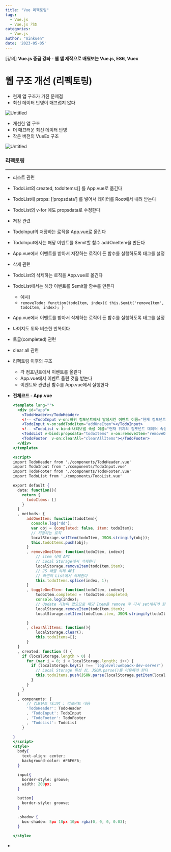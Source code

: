 ```yaml
---
title: "Vue 리펙토링"
tags:
  - Vue.js
  - Vue.js 기초
categories:
  - Vue.js
author: "minkuen"
date: '2023-05-05'
---
```


[강의] ****Vue.js 중급 강좌 - 웹 앱 제작으로 배워보는 Vue.js, ES6, Vuex****



# 웹 구조 개선 (리펙토링)

- 현재 앱 구조가 가진 문제점
- 최신 데이터 반영이 매끄럽지 않다

![Untitled](/images/vue_refactoring/Untitled.png)

- 개선한 앱 구조
- 더 매끄러운 최신 데이터 반영
- 작은 버전의 VueEx 구조

![Untitled](/images/vue_refactoring/Untitled%201.png)

### 리펙토링

---

- 리스트 관련
- TodoList의 created, todoItems:[] 를 App.vue로 옮긴다
- TodoList에 props: [’propsdata’] 를 넣어서 데이터를 Root에서 내려 받는다
- TodoList의 v-for 에도 propsdata로 수정한다

- 저장 관련
- TodoInput의 저장하는 로직을 App.vue로 옮긴다
- TodoInput에서는 해당 이벤트를 $emit할 함수 addOneItem을 만든다
- App.vue에서 이벤트를 받아서 저장하는 로직이 든 함수를 실행하도록 태그를 설정

- 삭제 관련
- TodoList의 삭제하는 로직을 App.vue로 옮긴다
- TodoList에서는 해당 이벤트를 $emit할 함수를 만든다
    - 예시)
    - `removeTodo: function(todoItem, index){
                this.$emit('removeItem', todoItem, index);
            }`
- App.vue에서 이벤트를 받아서 삭제하는 로직이 든 함수를 실행하도록 태그를 설정

- 나머지도 위와 비슷한 반복이다
- 토글(completed) 관련
- clear all 관련

- 리펙토링 이후의 구조
    - 각 컴포넌트에서 이벤트를 올린다
    - App.vue에서 이벤트 올린 것을 받는다
    - 이벤트와 관련된 함수를 App.vue에서 실행한다

- **전체코드 - App.vue**
    
    ```jsx
    <template lang="">
      <div id="app">
        <TodoHeader></TodoHeader>
        <!-- <TodoInput v-on:하위 컴포넌트에서 발생시킨 이벤트 이름="현재 컴포넌트의 메서드 명"></TodoInput> -->
        <TodoInput v-on:addTodoItem="addOneItem"></TodoInput>
        <!-- <TodoList v-bind:내려보낼 속성 이름="현재 위치의 컴포넌트 데이터 속성"></TodoList> -->
        <TodoList v-bind:propsdata="todoItems" v-on:removeItem="removeOneItem" v-on:toggleItem="toggleOneItem"></TodoList>
        <TodoFooter  v-on:clearAll="clearAllItems"></TodoFooter>
      </div>
    </template>
    
    <script>
    import TodoHeader from './components/TodoHeader.vue'
    import TodoInput from './components/TodoInput.vue'
    import TodoFooter from './components/TodoFooter.vue'
    import TodoList from './components/TodoList.vue'
    
    export default { 
      data: function(){
        return {
          todoItems: []
        }
      }
      , methods: {
          addOneItem: function(todoItem){
            console.log("dd");
            var obj = {completed: false, item: todoItem};
            // 저장하는 로직
            localStorage.setItem(todoItem, JSON.stringify(obj));
            this.todoItems.push(obj);
          }
          , removeOneItem: function(todoItem, index){
              // item 삭제 API 
              // Local Storage에서 삭제한다
              localStorage.removeItem(todoItem.item);
              // JS 배열 삭제 API 
              // 화면의 List에서 삭제한다
              this.todoItems.splice(index, 1);
          }
          , toggleOneItem: function(todoItem, index){
              todoItem.completed = !todoItem.completed; 
              console.log(index);
              // Update 기능이 없으므로 해당 Item을 remove 후 다시 set해줘야 한다
              localStorage.removeItem(todoItem.item);
              localStorage.setItem(todoItem.item, JSON.stringify(todoItem));
    
          }
          , clearAllItems: function(){
              localStorage.clear();
              this.todoItems=[];
          }
      }
      , created: function () {
        if (localStorage.length > 0) {
          for (var i = 0; i < localStorage.length; i++) {
            if (localStorage.key(i) !== 'loglevel:webpack-dev-server') {
              // Local Storage 특성 상, JSON.parse()를 이용해야 한다
              this.todoItems.push(JSON.parse(localStorage.getItem(localStorage.key(i))));
            }
          }
        }
      }
      , components: {
          // 컴포넌트 태그명 : 컴포넌트 내용
          'TodoHeader': TodoHeader
          , 'TodoInput': TodoInput
          , 'TodoFooter': TodoFooter
          , 'TodoList': TodoList
        }
      
    }
    </script>
    <style>
      body{
        text-align: center;
        background-color: #F6F6F6;
      }
    
      input{
        border-style: groove;
        width: 200px;
      }
    
      button{
        border-style: groove;
      }
    
      .shadow {
        box-shadow: 5px 10px 10px rgba(0, 0, 0, 0.03);
      }
      
    </style>
    ```
    
- <template>의 태그에서 이벤트 받아서 실행하는 코드가 추가되었고
- <script>의 methods에 각각의 실행 함수 코드가 추가되었다

## alert( ) 디자인

---

### 모달 컴포넌트 등록

• [모달 코드 안내 링크](https://v2.vuejs.org/v2/examples/modal.html)

- 링크에서 기능을 미리 사용해보고 가져온다
- <transition> 태그 내부만 복사해온다

![Untitled](/images/vue_refactoring/Untitled%202.png)

- 폴더 생성 : components > common
- 파일 생성 : components > common > Modal.vue

- <transition> 태그 내부만 복사해온 것을 <template> 태그에 넣는다
- 위 사이트의 CSS를 모두 복사해 <style>에 넣는다

- TodoInput.vue에 컴포넌트 항목 추가
    - Modal.vue를 하위 컴포넌트로 설정한다
    
    ```
    , components: {
            Modal : Modal
        }
    ```
    
- TodoInput.vue에 import 추가
    - *`import* Modal *from* './common/Modal.vue'`

- 공식 사이트에서<modal> 부분을 가져온다
- 단 우리 쪽에 맞춰서 태그를 <Modal>로 해준다. 대문자로 변경한 것

```jsx
<Modal v-if="showModal" @close="showModal = false">
	<h3 slot="header">custom header</h3>
</Modal>
```

### 공식문서 사용

- *리스트 아이템 트랜지션 효과*
    - [Enter/Leave & List Transitions — Vue.js (vuejs.org)](https://v2.vuejs.org/v2/guide/transitions.html#List-Entering-Leaving-Transitions)
    - CSS 다 적용해주고
    - <Transition> 태그로 원하는 부분 감싸주면 된다
    - 천천히 To-do LIst에 추가되는 효과가 생긴다

![Untitled](/images/vue_refactoring/Untitled%203.png)